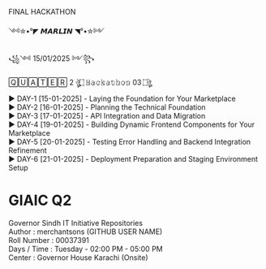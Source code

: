 FINAL HACKATHON <br>

༺✮•°◤ 𝙈𝘼𝙍𝙇𝙄𝙉 ◥°•✮༻ <br>

꧁༺ 15/01/2025 ༻꧂ 

🅀🅄🄰🅃🄴🅁 2 ঔৣ۝ 𝙷̷𝚊̷𝚌̷𝚔̷𝚊̷𝚝̷𝚑̷𝚘̷𝚗̷ 03 ۝ঔৣ <br>

► DAY-1 [15-01-2025] - Laying the Foundation for Your Marketplace <br>
► DAY-2 [16-01-2025] - Planning the Technical Foundation <br>
► DAY-3 [17-01-2025] - API Integration and Data Migration <br>
► DAY-4 [19-01-2025] - Building Dynamic Frontend Components for Your Marketplace <br>
► DAY-5 [20-01-2025] - Testing Error Handling and Backend Integration Refinement <br>
► DAY-6 [21-01-2025] - Deployment Preparation and Staging Environment Setup <br>


# GIAIC Q2
Governor Sindh IT Initiative Repositories<br>
Author       : merchantsons (GITHUB USER NAME)<br>
Roll Number  : 00037391 <br>
Days / Time  : Tuesday - 02:00 PM - 05:00 PM<br>
Center       : Governor House Karachi (Onsite)<br>